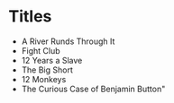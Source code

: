 # Titles

- A River Runds Through It
- Fight Club
- 12 Years a Slave
- The Big Short
- 12 Monkeys
- The Curious Case of Benjamin Button"